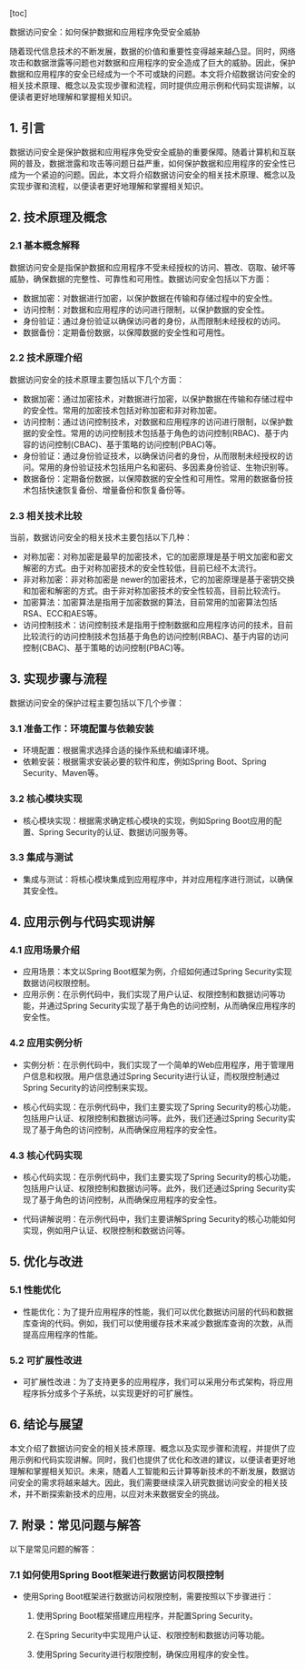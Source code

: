 
[toc]                    
                
                
数据访问安全：如何保护数据和应用程序免受安全威胁

随着现代信息技术的不断发展，数据的价值和重要性变得越来越凸显。同时，网络攻击和数据泄露等问题也对数据和应用程序的安全造成了巨大的威胁。因此，保护数据和应用程序的安全已经成为一个不可或缺的问题。本文将介绍数据访问安全的相关技术原理、概念以及实现步骤和流程，同时提供应用示例和代码实现讲解，以便读者更好地理解和掌握相关知识。

## 1. 引言

数据访问安全是保护数据和应用程序免受安全威胁的重要保障。随着计算机和互联网的普及，数据泄露和攻击等问题日益严重，如何保护数据和应用程序的安全性已成为一个紧迫的问题。因此，本文将介绍数据访问安全的相关技术原理、概念以及实现步骤和流程，以便读者更好地理解和掌握相关知识。

## 2. 技术原理及概念

### 2.1 基本概念解释

数据访问安全是指保护数据和应用程序不受未经授权的访问、篡改、窃取、破坏等威胁，确保数据的完整性、可靠性和可用性。数据访问安全包括以下方面：

- 数据加密：对数据进行加密，以保护数据在传输和存储过程中的安全性。
- 访问控制：对数据和应用程序的访问进行限制，以保护数据的安全性。
- 身份验证：通过身份验证以确保访问者的身份，从而限制未经授权的访问。
- 数据备份：定期备份数据，以保障数据的安全性和可用性。

### 2.2 技术原理介绍

数据访问安全的技术原理主要包括以下几个方面：

- 数据加密：通过加密技术，对数据进行加密，以保护数据在传输和存储过程中的安全性。常用的加密技术包括对称加密和非对称加密。
- 访问控制：通过访问控制技术，对数据和应用程序的访问进行限制，以保护数据的安全性。常用的访问控制技术包括基于角色的访问控制(RBAC)、基于内容的访问控制(CBAC)、基于策略的访问控制(PBAC)等。
- 身份验证：通过身份验证技术，以确保访问者的身份，从而限制未经授权的访问。常用的身份验证技术包括用户名和密码、多因素身份验证、生物识别等。
- 数据备份：定期备份数据，以保障数据的安全性和可用性。常用的数据备份技术包括快速恢复备份、增量备份和恢复备份等。

### 2.3 相关技术比较

当前，数据访问安全的相关技术主要包括以下几种：

- 对称加密：对称加密是最早的加密技术，它的加密原理是基于明文加密和密文解密的方式。由于对称加密技术的安全性较低，目前已经不太流行。
- 非对称加密：非对称加密是 newer的加密技术，它的加密原理是基于密钥交换和加密和解密的方式。由于非对称加密技术的安全性较高，目前比较流行。
- 加密算法：加密算法是指用于加密数据的算法，目前常用的加密算法包括RSA、ECC和AES等。
- 访问控制技术：访问控制技术是指用于控制数据和应用程序访问的技术，目前比较流行的访问控制技术包括基于角色的访问控制(RBAC)、基于内容的访问控制(CBAC)、基于策略的访问控制(PBAC)等。

## 3. 实现步骤与流程

数据访问安全的保护过程主要包括以下几个步骤：

### 3.1 准备工作：环境配置与依赖安装

- 环境配置：根据需求选择合适的操作系统和编译环境。
- 依赖安装：根据需求安装必要的软件和库，例如Spring Boot、Spring Security、Maven等。

### 3.2 核心模块实现

- 核心模块实现：根据需求确定核心模块的实现，例如Spring Boot应用的配置、Spring Security的认证、数据访问服务等。

### 3.3 集成与测试

- 集成与测试：将核心模块集成到应用程序中，并对应用程序进行测试，以确保其安全性。

## 4. 应用示例与代码实现讲解

### 4.1 应用场景介绍

- 应用场景：本文以Spring Boot框架为例，介绍如何通过Spring Security实现数据访问权限控制。
- 应用示例：在示例代码中，我们实现了用户认证、权限控制和数据访问等功能，并通过Spring Security实现了基于角色的访问控制，从而确保应用程序的安全性。

### 4.2 应用实例分析

- 实例分析：在示例代码中，我们实现了一个简单的Web应用程序，用于管理用户信息和权限。用户信息通过Spring Security进行认证，而权限控制通过Spring Security的访问控制来实现。

- 核心代码实现：在示例代码中，我们主要实现了Spring Security的核心功能，包括用户认证、权限控制和数据访问等。此外，我们还通过Spring Security实现了基于角色的访问控制，从而确保应用程序的安全性。

### 4.3 核心代码实现

- 核心代码实现：在示例代码中，我们主要实现了Spring Security的核心功能，包括用户认证、权限控制和数据访问等。此外，我们还通过Spring Security实现了基于角色的访问控制，从而确保应用程序的安全性。

- 代码讲解说明：在示例代码中，我们主要讲解Spring Security的核心功能如何实现，例如用户认证、权限控制和数据访问等。

## 5. 优化与改进

### 5.1 性能优化

- 性能优化：为了提升应用程序的性能，我们可以优化数据访问层的代码和数据库查询的代码。例如，我们可以使用缓存技术来减少数据库查询的次数，从而提高应用程序的性能。

### 5.2 可扩展性改进

- 可扩展性改进：为了支持更多的应用程序，我们可以采用分布式架构，将应用程序拆分成多个子系统，以实现更好的可扩展性。

## 6. 结论与展望

本文介绍了数据访问安全的相关技术原理、概念以及实现步骤和流程，并提供了应用示例和代码实现讲解。同时，我们也提供了优化和改进的建议，以便读者更好地理解和掌握相关知识。未来，随着人工智能和云计算等新技术的不断发展，数据访问安全的需求将越来越大。因此，我们需要继续深入研究数据访问安全的相关技术，并不断探索新技术的应用，以应对未来数据安全的挑战。

## 7. 附录：常见问题与解答

以下是常见问题的解答：

### 7.1 如何使用Spring Boot框架进行数据访问权限控制

- 使用Spring Boot框架进行数据访问权限控制，需要按照以下步骤进行：

   1. 使用Spring Boot框架搭建应用程序，并配置Spring Security。
   
   2. 在Spring Security中实现用户认证、权限控制和数据访问等功能。
   
   3. 使用Spring Security进行权限控制，确保应用程序的安全性。

